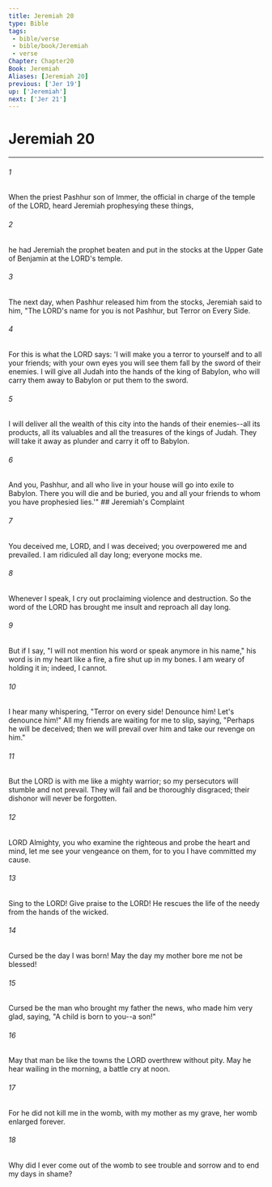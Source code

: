 ```yaml
---
title: Jeremiah 20
type: Bible
tags:
 - bible/verse
 - bible/book/Jeremiah
 - verse
Chapter: Chapter20
Book: Jeremiah
Aliases: [Jeremiah 20]
previous: ['Jer 19']
up: ['Jeremiah']
next: ['Jer 21']
---
```

# Jeremiah 20

***


###### 1 
When the priest Pashhur son of Immer, the official in charge of the temple of the LORD, heard Jeremiah prophesying these things, 

###### 2 
he had Jeremiah the prophet beaten and put in the stocks at the Upper Gate of Benjamin at the LORD's temple. 

###### 3 
The next day, when Pashhur released him from the stocks, Jeremiah said to him, "The LORD's name for you is not Pashhur, but Terror on Every Side. 

###### 4 
For this is what the LORD says: 'I will make you a terror to yourself and to all your friends; with your own eyes you will see them fall by the sword of their enemies. I will give all Judah into the hands of the king of Babylon, who will carry them away to Babylon or put them to the sword. 

###### 5 
I will deliver all the wealth of this city into the hands of their enemies--all its products, all its valuables and all the treasures of the kings of Judah. They will take it away as plunder and carry it off to Babylon. 

###### 6 
And you, Pashhur, and all who live in your house will go into exile to Babylon. There you will die and be buried, you and all your friends to whom you have prophesied lies.'" ## Jeremiah's Complaint 

###### 7 
You deceived me, LORD, and I was deceived; you overpowered me and prevailed. I am ridiculed all day long; everyone mocks me. 

###### 8 
Whenever I speak, I cry out proclaiming violence and destruction. So the word of the LORD has brought me insult and reproach all day long. 

###### 9 
But if I say, "I will not mention his word or speak anymore in his name," his word is in my heart like a fire, a fire shut up in my bones. I am weary of holding it in; indeed, I cannot. 

###### 10 
I hear many whispering, "Terror on every side! Denounce him! Let's denounce him!" All my friends are waiting for me to slip, saying, "Perhaps he will be deceived; then we will prevail over him and take our revenge on him." 

###### 11 
But the LORD is with me like a mighty warrior; so my persecutors will stumble and not prevail. They will fail and be thoroughly disgraced; their dishonor will never be forgotten. 

###### 12 
LORD Almighty, you who examine the righteous and probe the heart and mind, let me see your vengeance on them, for to you I have committed my cause. 

###### 13 
Sing to the LORD! Give praise to the LORD! He rescues the life of the needy from the hands of the wicked. 

###### 14 
Cursed be the day I was born! May the day my mother bore me not be blessed! 

###### 15 
Cursed be the man who brought my father the news, who made him very glad, saying, "A child is born to you--a son!" 

###### 16 
May that man be like the towns the LORD overthrew without pity. May he hear wailing in the morning, a battle cry at noon. 

###### 17 
For he did not kill me in the womb, with my mother as my grave, her womb enlarged forever. 

###### 18 
Why did I ever come out of the womb to see trouble and sorrow and to end my days in shame? 
